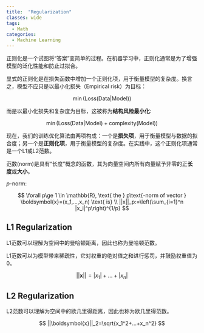 ```yaml
---
title:  "Regularization"
classes: wide
tags:
  - Math
categories:
  - Machine Learning
---
```


正则化是一个试图将“答案”变简单的过程。在机器学习中，正则化通常是为了增强模型的泛化性能和防止过拟合。

显式的正则化是在损失函数中增加一个正则化项，用于衡量模型的复杂度。换言之，模型不应只是以最小化损失（Empirical risk）为目标：

$$
\min{(\text{Loss}(\text{Data|Model}))}
$$

而是以最小化损失和复杂度为目标，这被称为**结构风险最小化**:

$$
\min{(\text{Loss}(\text{Data|Model})+\text{complexity(Model)})}
$$

现在，我们的训练优化算法由两项构成：一个是**损失项**，用于衡量模型与数据的拟合度；另一个是**正则化项**，用于衡量模型的复杂度。在实践中，这个正则化项通常是一个L1或L2范数。

范数(norm)是具有“长度”概念的函数，其为向量空间内所有向量赋予非零的正**长度**或**大小**。

$p\text{-norm}$:

$$
\forall p\ge 1 \in \mathbb{R}, \text{ the } p\text{-norm of vector } \boldsymbol{x}=(x_1,...,x_n) \text{ is} \\
||x||_p:=\left(\sum_{i=1}^n |x_i|^p\right)^{1/p}
$$

## L1 Regularization

L1范数可以理解为空间中的曼哈顿距离，因此也称为曼哈顿范数。

L1范数可以为模型带来稀疏性，它对权重的绝对值之和进行惩罚，并鼓励权重值为0。



$$
||\boldsymbol{x}||=|x_1|+...+|x_n|
$$

## L2 Regularization

L2范数可以理解为空间中的欧几里得距离，因此也称为欧几里得范数。

$$
||\boldsymbol{x}||_2=\sqrt{x_1^2+...+x_n^2}
$$
